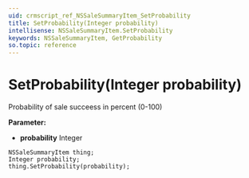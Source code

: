 ```yaml
---
uid: crmscript_ref_NSSaleSummaryItem_SetProbability
title: SetProbability(Integer probability)
intellisense: NSSaleSummaryItem.SetProbability
keywords: NSSaleSummaryItem, GetProbability
so.topic: reference
---
```


# SetProbability(Integer probability)

Probability of sale succeess in percent (0-100)

**Parameter:** 
 - **probability** Integer

```crmscript
NSSaleSummaryItem thing;
Integer probability;
thing.SetProbability(probability);
```

